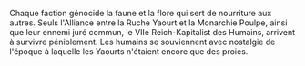 
Chaque faction génocide la faune et la flore qui sert de nourriture aux autres. Seuls l'Alliance entre la Ruche Yaourt et la Monarchie Poulpe, ainsi que leur ennemi juré commun, le VIIe Reich-Kapitalist des Humains, arrivent à survivre péniblement.
Les humains se souviennent avec nostalgie de l'époque à laquelle les Yaourts n'étaient encore que des proies.